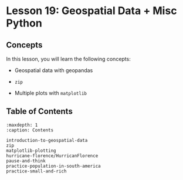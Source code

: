 # <i class="fas fa-book fa-fw"></i> Lesson 19: Geospatial Data + Misc Python

## Concepts

In this lesson, you will learn the following concepts:

- Geospatial data with geopandas

- `zip`

- Multiple plots with `matplotlib`

## Table of Contents

```{toctree}
:maxdepth: 1
:caption: Contents

introduction-to-geospatial-data
zip
matplotlib-plotting
hurricane-florence/HurricanFlorence
pause-and-think
practice-population-in-south-america
practice-small-and-rich
```

